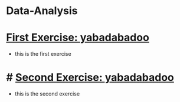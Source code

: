 # Data-Analysis

# [First Exercise: yabadabadoo](https://github.com/Stega16/Data-Analysis)
- this is the first exercise

# # [Second Exercise: yabadabadoo](https://github.com/Stega16/Data-Analysis)
- this is the second exercise
